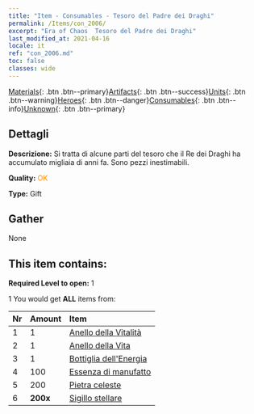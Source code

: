 ```yaml
---
title: "Item - Consumables - Tesoro del Padre dei Draghi"
permalink: /Items/con_2006/
excerpt: "Era of Chaos  Tesoro del Padre dei Draghi"
last_modified_at: 2021-04-16
locale: it
ref: "con_2006.md"
toc: false
classes: wide
---
```

 [Materials](/it/Items/){: .btn .btn--primary}[Artifacts](/it/Items/Artifacts/){: .btn .btn--success}[Units](/it/Items/Units/){: .btn .btn--warning}[Heroes](/it/Items/Heroes/){: .btn .btn--danger}[Consumables](/it/Items/Consumables/){: .btn .btn--info}[Unknown](/it/Items/Unknown/){: .btn .btn--primary}

## Dettagli
 **Descrizione:** Si tratta di alcune parti del tesoro che il Re dei Draghi ha accumulato migliaia di anni fa. Sono pezzi inestimabili.

 **Quality:** <span style="color: #FF8C00">OK</span>

 **Type:** Gift

## Gather

  None

## This item contains:

 **Required Level to open:** 1

 1 You would get **ALL** items  from:

  | Nr | Amount |     Item    |
  |:---|:-------|:------------|
  | 1 | 1 | [Anello della Vitalità](/it/Items/art_106/) |  | 
  | 2 | 1 | [Anello della Vita](/it/Items/art_107/) |  | 
  | 3 | 1 | [Bottiglia dell'Energia](/it/Items/art_108/) |  | 
  | 4 | 100 | [Essenza di manufatto](/it/Items/con_761/) |  | 
  | 5 | 200 | [Pietra celeste](/it/Items/art_188/) |  | 
  | 6 |  **200x** | [Sigillo stellare](/it/Items/con_876/) |  | 
